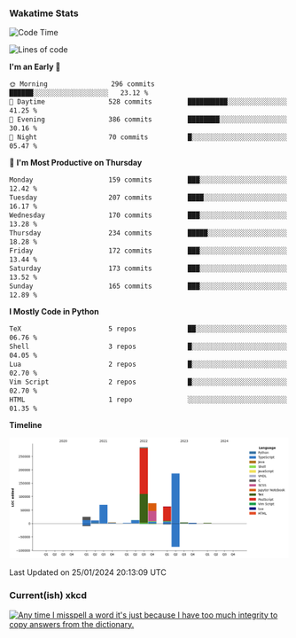 ### Wakatime Stats
<!--START_SECTION:waka-->
![Code Time](http://img.shields.io/badge/Code%20Time-2%2C310%20hrs%2038%20mins-blue)

![Lines of code](https://img.shields.io/badge/From%20Hello%20World%20I%27ve%20Written-737.2%20thousand%20lines%20of%20code-blue)

**I'm an Early 🐤** 

```text
🌞 Morning                296 commits         ██████░░░░░░░░░░░░░░░░░░░   23.12 % 
🌆 Daytime                528 commits         ██████████░░░░░░░░░░░░░░░   41.25 % 
🌃 Evening                386 commits         ████████░░░░░░░░░░░░░░░░░   30.16 % 
🌙 Night                  70 commits          █░░░░░░░░░░░░░░░░░░░░░░░░   05.47 % 
```
📅 **I'm Most Productive on Thursday** 

```text
Monday                   159 commits         ███░░░░░░░░░░░░░░░░░░░░░░   12.42 % 
Tuesday                  207 commits         ████░░░░░░░░░░░░░░░░░░░░░   16.17 % 
Wednesday                170 commits         ███░░░░░░░░░░░░░░░░░░░░░░   13.28 % 
Thursday                 234 commits         █████░░░░░░░░░░░░░░░░░░░░   18.28 % 
Friday                   172 commits         ███░░░░░░░░░░░░░░░░░░░░░░   13.44 % 
Saturday                 173 commits         ███░░░░░░░░░░░░░░░░░░░░░░   13.52 % 
Sunday                   165 commits         ███░░░░░░░░░░░░░░░░░░░░░░   12.89 % 
```


**I Mostly Code in Python** 

```text
TeX                      5 repos             ██░░░░░░░░░░░░░░░░░░░░░░░   06.76 % 
Shell                    3 repos             █░░░░░░░░░░░░░░░░░░░░░░░░   04.05 % 
Lua                      2 repos             █░░░░░░░░░░░░░░░░░░░░░░░░   02.70 % 
Vim Script               2 repos             █░░░░░░░░░░░░░░░░░░░░░░░░   02.70 % 
HTML                     1 repo              ░░░░░░░░░░░░░░░░░░░░░░░░░   01.35 % 
```



**Timeline**

![Lines of Code chart](https://raw.githubusercontent.com/joshuajeschek/joshuajeschek/main/assets/bar_graph.png)


 Last Updated on 25/01/2024 20:13:09 UTC
<!--END_SECTION:waka-->

### Current(ish) xkcd
<a id="xkcd-a" title="Any time I misspell a word it's just because I have too much integrity to copy answers from the dictionary." href="https://www.xkcd.com" target="_blank">
        <img align="center" id="xkcd-img" src="https://imgs.xkcd.com/comics/spelling.png" alt="Any time I misspell a word it's just because I have too much integrity to copy answers from the dictionary." height=300 />
</a>
